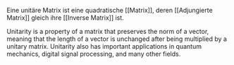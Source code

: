 Eine unitäre Matrix ist eine quadratische [[Matrix]], deren [[Adjungierte Matrix]] gleich ihre [[Inverse Matrix]] ist.

Unitarity is a property of a matrix that preserves the norm of a vector, meaning that the length of a vector is unchanged after being multiplied by a unitary matrix. Unitarity also has important applications in quantum mechanics, digital signal processing, and many other fields.
